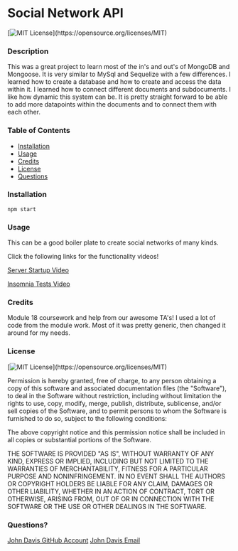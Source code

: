 # Social Network API

[![MIT License](https://img.shields.io/apm/l/atomic-design-ui.svg?)](https://opensource.org/licenses/MIT)

### Description 

This was a great project to learn most of the in's and out's of MongoDB and Mongoose. It is very similar to MySql and Sequelize with a few differences. I learned how to create a database and how to create and access the data within it. I learned how to connect different documents and subdocuments. I like how dynamic this system can be. It is pretty straight forward to be able to add more datapoints within the documents and to connect them with each other. 

### Table of Contents

* [Installation](#installation)
* [Usage](#usage)
* [Credits](#credits)
* [License](#license)
* [Questions](#questions)


### Installation

```npm start```

### Usage 

This can be a good boiler plate to create social networks of many kinds.

Click the following links for the functionality videos!

[Server Startup Video](https://youtu.be/zXEYKe5Npu0)

[Insomnia Tests Video](https://youtu.be/l_G3C_UvG2c)

### Credits

Module 18 coursework and help from our awesome TA's! I used a lot of code from the module work. Most of it was pretty generic, then changed it around for my needs.

### License

[![MIT License](https://img.shields.io/apm/l/atomic-design-ui.svg?)](https://opensource.org/licenses/MIT)

Permission is hereby granted, free of charge, to any person obtaining a copy of this software and associated documentation files (the "Software"), to deal in the Software without restriction, including without limitation the rights to use, copy, modify, merge, publish, distribute, sublicense, and/or sell copies of the Software, and to permit persons to whom the Software is furnished to do so, subject to the following conditions:

The above copyright notice and this permission notice shall be included in all copies or substantial portions of the Software.

THE SOFTWARE IS PROVIDED "AS IS", WITHOUT WARRANTY OF ANY KIND, EXPRESS OR IMPLIED, INCLUDING BUT NOT LIMITED TO THE WARRANTIES OF MERCHANTABILITY, FITNESS FOR A PARTICULAR PURPOSE AND NONINFRINGEMENT. IN NO EVENT SHALL THE AUTHORS OR COPYRIGHT HOLDERS BE LIABLE FOR ANY CLAIM, DAMAGES OR OTHER LIABILITY, WHETHER IN AN ACTION OF CONTRACT, TORT OR OTHERWISE, ARISING FROM, OUT OF OR IN CONNECTION WITH THE SOFTWARE OR THE USE OR OTHER DEALINGS IN THE SOFTWARE.

### Questions?

[John Davis GitHub Account](https://github.com/johndavis92790/)
[John Davis Email](mailto:johndavis92790@gmail.com)